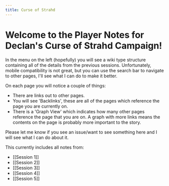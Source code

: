 ```yaml
---
title: Curse of Strahd
---
```


# Welcome to the Player Notes for Declan's Curse of Strahd Campaign!

In the menu on the left (hopefully) you will see a wiki type structure containing all of the details from the previous sessions. Unfortunately, mobile compatibility is not great, but you can use the search bar to navigate to other pages, I'll see what I can do to make it better.

On each page you will notice a couple of things:
* There are links out to other pages. 
* You will see 'Backlinks', these are all of the pages which reference the page you are currently on. 
* There is a 'Graph View' which indicates how many other pages reference the page that you are on. A graph with more links means the contents on the page is probably more important to the story. 

Please let me know if you see an issue/want to see something here and I will see what I can do about it. 

This currently includes all notes from:
* [[Session 1]]
* [[Session 2]]
* [[Session 3]]
* [[Session 4]]
* [[Session 5]]